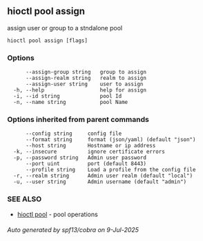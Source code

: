## hioctl pool assign

assign user or group to a stndalone pool

```
hioctl pool assign [flags]
```

### Options

```
      --assign-group string   group to assign
      --assign-realm string   realm to assign
      --assign-user string    user to assign
  -h, --help                  help for assign
  -i, --id string             pool Id
  -n, --name string           pool Name
```

### Options inherited from parent commands

```
      --config string     config file
      --format string     format (json/yaml) (default "json")
      --host string       Hostname or ip address
  -k, --insecure          ignore certificate errors
  -p, --password string   Admin user password
      --port uint         port (default 8443)
      --profile string    Load a profile from the config file
  -r, --realm string      Admin user realm (default "local")
  -u, --user string       Admin username (default "admin")
```

### SEE ALSO

* [hioctl pool](hioctl_pool.md)	 - pool operations

###### Auto generated by spf13/cobra on 9-Jul-2025
